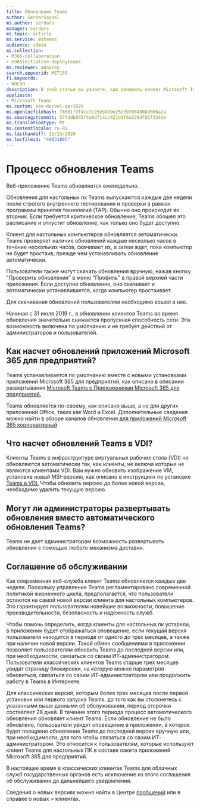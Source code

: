 ```yaml
---
title: Обновления Teams
author: SerdarSoysal
ms.author: serdars
manager: serdars
ms.topic: article
ms.service: msteams
audience: admin
ms.collection:
- M365-collaboration
- m365initiative-deployteams
ms.reviewer: annaray
search.appverid: MET150
f1.keywords:
- NOCSH
description: В этой статье вы узнаете, как обновить клиент Microsoft Teams для настольных ПК.
appliesto:
- Microsoft Teams
ms.custom: seo-marvel-apr2020
ms.openlocfilehash: f8681f3f4cc7c25e9499e25e3978848084086a2a
ms.sourcegitcommit: 57fddb045f4a9df14cc421b1f6a228df91f334de
ms.translationtype: MT
ms.contentlocale: ru-RU
ms.lasthandoff: 11/13/2020
ms.locfileid: "49031885"
---
```

# <a name="teams-update-process"></a>Процесс обновления Teams

Веб-приложение Teams обновляется еженедельно.

Обновления для настольных пк Teams выпускаются каждые две недели после строгого внутреннего тестирования и проверки в рамках программы принятия технологий (TAP). Обычно оно происходит во вторник. Если требуется критическое обновление, Teams обошел это расписание и отпустит обновление, как только оно будет доступно.

Клиент для настольных компьютеров обновляется автоматически. Teams проверяет наличие обновлений каждые несколько часов в течение нескольких часов, скачивает их, а затем ждет, пока компьютер не будет простаив, прежде чем устанавливать обновление автоматически.

Пользователи также могут скачать обновления  вручную, нажав кнопку "Проверить обновления" в меню "Профиль" в правой верхней части приложения.  Если доступно обновление, оно скачивает и автоматически устанавливается, когда компьютер простаивает.

Для скачивания обновлений пользователям необходимо вошел в нее. 

Начиная с 31 июля 2019 г., в обновлении клиентов Teams во время обновления значительно снижается пропускная способность сети. Эта возможность включена по умолчанию и не требует действий от администраторов и пользователей.

## <a name="what-about-updates-to-microsoft-365-apps-for-enterprise"></a>Как насчет обновлений приложений Microsoft 365 для предприятий?

Teams устанавливается по умолчанию вместе с новыми установками приложений Microsoft 365 для предприятий, как описано в описании развертывания [Microsoft Teams с Приложениями Microsoft 365 для предприятий.](https://docs.microsoft.com/DeployOffice/teams-install) 

Teams обновляется по-своему, как описано выше, а не для других приложений Office, таких как Word и Excel. Дополнительные сведения можно найти в обзоре каналов обновления [для приложений Microsoft 365 корпоративный](https://docs.microsoft.com/DeployOffice/overview-of-update-channels-for-office-365-proplus)

## <a name="what-about-updates-to-teams-on-vdi"></a>Что насчет обновлений Teams в VDI?

Клиенты Teams в инфраструктуре виртуальных рабочих стола (VDI) не обновляются автоматически так, как клиенты, не включа которые не являются клиентами VDI. Вам нужно обновить изображение VM, установив новый MSI-версию, как описано в инструкциях по установке [Teams в VDI.](https://docs.microsoft.com/microsoftteams/teams-for-vdi#install-teams-on-vdi) Чтобы обновить версию до более новой версии, необходимо удалить текущую версию.

## <a name="can-admins-deploy-updates-instead-of-teams-auto-updating"></a>Могут ли администраторы развертывать обновления вместо автоматического обновления Teams?

Teams не дает администраторам возможность развертывать обновления с помощью любого механизма доставки.

## <a name="servicing-agreement"></a>Соглашение об обслуживании

Как современная веб-служба клиент Teams обновляется каждые две недели. Поскольку управление Teams регламентировано современной политикой жизненного цикла, предполагается, что пользователи остаются на самой новой версии клиента для настольных компьютеров. Это гарантирует пользователям новейшие возможности, повышение производительности, безопасность и надежность служб.

Чтобы помочь определить, когда клиенты для настольных пк устарели, в приложении будет отображаться оповещение, если текущая версия пользователя находится в периоде от одного до трех месяцев, а также при наличии новой версии. Такой обмен сообщениями в приложении позволяет пользователям обновить Teams до последней версии или, при необходимости, связаться со своим ИТ-администратором. Пользователи классических клиентов Teams старше трех месяцев увидят страницу блокировки, на которую можно параметров обновиться, связаться со своим ИТ-администратором или продолжить работу в Teams в Интернете.

Для классических версий, которым более трех месяцев после первой установки или первого запуска Teams, до того как вы столкнетесь с указанными выше данными об обслуживании, период отсрочки составляет 28 дней. В течение этого периода процесс автоматического обновления обновляет клиент Teams. Если обновление не было обновлено, пользователи увидят оповещение в приложении, в которое будет поощрено обновление Teams до последней версии вручную или, при необходимости, для того чтобы связаться со своим ИТ-администратором. Это относится к пользователям, которые используют клиент Teams для настольных ПК в составе пакета приложений Microsoft 365 для предприятий.

В настоящее время в классических клиентах Teams для облачных служб государственных органов есть исключение из этого соглашения об обслуживании до дальнейшего уведомления.

Сведения о новых версиях можно найти в Центре [сообщений](https://admin.microsoft.com/AdminPortal/Home#/MessageCenter) или в справке о новых  >   клиентах.

